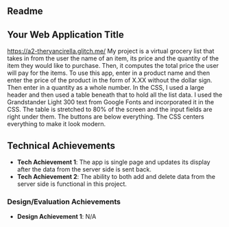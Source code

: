 Readme
---

## Your Web Application Title
https://a2-theryancirella.glitch.me/
My project is a virtual grocery list that takes in from the user the name of an item, its price and the quantity of the item they would like to purchase. Then, it computes the total price the user will pay for the items.
To use this app, enter in a product name and then enter the price of the product in the form of X.XX without the dollar sign. Then enter in a quantity as a whole number.
In the CSS, I used a large header and then used a table beneath that to hold all the list data. I used the Grandstander Light 300 text from Google Fonts and incorporated it in the CSS.
The table is stretched to 80% of the screen and the input fields are right under them. The buttons are below everything. The CSS centers everything to make it look modern.


## Technical Achievements
- **Tech Achievement 1**: The app is single page and updates its display after the data from the server side is sent back.
- **Tech Achievement 2**: The ability to both add and delete data from the server side is functional in this project.

### Design/Evaluation Achievements
- **Design Achievement 1**: N/A
